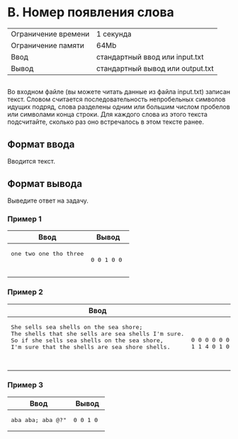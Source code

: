 <div class="problem-statement">
   <div class="header">
      <h1 class="title">B. Номер появления слова</h1>
      <table>
         <tr class="time-limit">
            <td class="property-title">Ограничение времени</td>
            <td>1&nbsp;секунда</td>
         </tr>
         <tr class="memory-limit">
            <td class="property-title">Ограничение памяти</td>
            <td>64Mb</td>
         </tr>
         <tr class="input-file">
            <td class="property-title">Ввод</td>
            <td colspan="1">стандартный ввод или input.txt</td>
         </tr>
         <tr class="output-file">
            <td class="property-title">Вывод</td>
            <td colspan="1">стандартный вывод или output.txt</td>
         </tr>
      </table>
   </div>
   <h2></h2>
   <div class="legend"><span style="">
         <p>Во входном файле (вы можете читать данные из файла input.txt) записан текст. Словом считается последовательность непробельных
            символов идущих подряд, слова разделены одним или большим числом пробелов или символами конца строки. Для каждого слова из
            этого текста подсчитайте, сколько раз оно встречалось в этом тексте ранее. 
         </p></span></div>
   <h2>Формат ввода</h2>
   <div class="input-specification"><span style="">
         <p>Вводится текст. </p></span></div>
   <h2>Формат вывода</h2>
   <div class="output-specification"><span style="">
         <p>Выведите ответ на задачу. </p></span></div>
   <h3>Пример 1</h3>
   <table class="sample-tests">
      <thead>
         <tr>
            <th>Ввод</th>
            <th>Вывод</th>
         </tr>
      </thead>
      <tbody>
         <tr>
            <td><pre>one two one tho three

</pre></td>
            <td><pre>0 0 1 0 0 
</pre></td>
         </tr>
      </tbody>
   </table>
   <h3>Пример 2</h3>
   <table class="sample-tests">
      <thead>
         <tr>
            <th>Ввод</th>
            <th>Вывод</th>
         </tr>
      </thead>
      <tbody>
         <tr>
            <td><pre>She sells sea shells on the sea shore;
The shells that she sells are sea shells I'm sure.
So if she sells sea shells on the sea shore,
I'm sure that the shells are sea shore shells.

</pre></td>
            <td><pre>0 0 0 0 0 0 1 0 0 1 0 0 1 0 2 2 0 0 0 0 1 2 3 3 1 1 4 0 1 0 1 2 4 1 5 0 0 
</pre></td>
         </tr>
      </tbody>
   </table>
   <h3>Пример 3</h3>
   <table class="sample-tests">
      <thead>
         <tr>
            <th>Ввод</th>
            <th>Вывод</th>
         </tr>
      </thead>
      <tbody>
         <tr>
            <td><pre>aba aba; aba @?"
</pre></td>
            <td><pre>0 0 1 0 
</pre></td>
         </tr>
      </tbody>
   </table>
</div></div>

